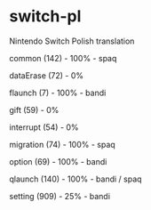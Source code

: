 # switch-pl
Nintendo Switch Polish translation

common (142) - 100% - spaq

dataErase (72) - 0%

flaunch (7) - 100% - bandi

gift (59) - 0%

interrupt (54) - 0%

migration (74) - 100% - spaq

option (69) - 100% - bandi

qlaunch (140) - 100% - bandi / spaq

setting (909) - 25% - bandi
